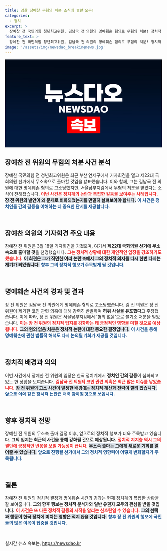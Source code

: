 ```yaml
---
title: 검찰 장예찬 무혐의 처분 소식에 놀란 모두!
categories:
  - 정치
excerpt: >
  장예찬 전 국민의힘 청년최고위원, 김남국 전 의원의 명예훼손 혐의로 무혐의 처분! 정치적 갈등과 진실 공방의 이면에서 그는 무소속 출마를 선언하며 새로운 전환점을 맞이했다. 클릭해서 그 이야기를 들어보세요!
feature_text: >
  장예찬 전 국민의힘 청년최고위원, 김남국 전 의원의 명예훼손 혐의로 무혐의 처분! 정치적 갈등과 진실 공방의 이면에서 그는 무소속 출마를 선언하며 새로운 전환점을 맞이했다. 클릭해서 그 이야기를 들어보세요!
image: '/assets/img/newsdao_breakingnews.jpg'
---
```


<p><img src="/assets/img/newsdao_breakingnews.jpg" alt="koreaapp 속보" /></p>

<h2 data-ke-size="size26">장예찬 전 위원의 무혐의 처분 사건 분석</h2>

<p data-ke-size="size16">장예찬 국민의힘 전 청년최고위원은 최근 부산 연제구에서 기자회견을 열고 제22대 국회의원 선거에서 무소속으로 출마할 것임을 발표했습니다. 이와 함께, 그는 김남국 전 의원에 대한 명예훼손 혐의로 고소당했지만, 서울남부지검에서 무혐의 처분을 받았다는 소식이 전해졌습니다. <b><span style="color: #ee2323;">이번 사건은 정치계의 논란과 복잡한 갈등을 보여주는 사례입니다.</span></b> <b><span style="background-color: #21538527;">장 전 위원의 발언이 왜 문제로 비화되었는지를 면밀히 살펴보아야 합니다.</span></b> <b><span style="color: #1a5490;">이 사건은 정치인들 간의 갈등을 이해하는 데 중요한 단서를 제공합니다.</span></b></p>

<p data-ke-size="size16">&nbsp;</p>

<h2 data-ke-size="size26">장예찬 의원의 기자회견 주요 내용</h2>

<p data-ke-size="size16">장예찬 전 위원은 3월 18일 기자회견을 가졌으며, 여기서 <b>제22대 국회의원 선거에 무소속으로 출마할 것</b>을 천명했습니다. <b><span style="color: #ee2323;">그는 정치적 상황에 대한 개인적인 입장을 강조하기도 했습니다.</span></b> <b><span style="background-color: #21538527;">이 회견은 그가 직면한 여러 논란 속에서 그의 정치적 의지를 다시 한번 다지는 계기가 되었습니다.</span></b> <b><span style="color: #1a5490;">향후 그의 정치적 행보가 주목받게 될 것입니다.</span></b></p>

<p data-ke-size="size16">&nbsp;</p>

<h2 data-ke-size="size26">명예훼손 사건의 경과 및 결과</h2>

<p data-ke-size="size16">장 전 위원은 김남국 전 의원에게 명예훼손 혐의로 고소당했습니다. 김 전 의원은 장 전 위원이 제기한 코인 관련 의혹에 대해 강력히 반발하며 <b>허위 사실을 유포했다</b>고 주장했습니다. 이에 따라, 장 전 위원은 서울남부지검에서 '혐의 없음'으로 불기소 처분을 받았습니다. <b><span style="color: #ee2323;">이는 장 전 위원의 정치적 입지를 강화하는 데 긍정적인 영향을 미칠 것으로 예상됩니다.</span></b> <b><span style="background-color: #21538527;">그의 혐의 없음 처분은 정치적 논란에 대한 중요한 결정입니다.</span></b> <b><span style="color: #1a5490;">이 사건을 통해 명예훼손에 관한 법률적 해석도 다시 논의될 기회가 제공될 것입니다.</span></b></p>

<p data-ke-size="size16">&nbsp;</p>

<h2 data-ke-size="size26">정치적 배경과 의의</h2>

<p data-ke-size="size16">이번 사건에서 장예찬 전 위원의 입장은 한국 정치계에서 <b>정치인 간의 갈등</b>이 심화되고 있는 현 상황을 보여줍니다. <b><span style="color: #ee2323;">김남국 전 의원의 코인 관련 의혹은 최근 많은 이슈를 낳았습니다.</span></b> <b><span style="background-color: #21538527;">장 전 위원의 고소 사건이 발생한 배경에는 정치적 계산과 전략이 깔려 있습니다.</span></b> <b><span style="color: #1a5490;">앞으로 이와 같은 정치적 논란은 더욱 잦아질 것으로 보입니다.</span></b></p>

<p data-ke-size="size16">&nbsp;</p>

<h2 data-ke-size="size26">향후 정치적 전망</h2>

<p data-ke-size="size16">장예찬 전 위원의 무소속 출마 결정 이후, 앞으로의 정치적 행보가 더욱 주목받고 있습니다. <b>그의 입지는 최근의 사건을 통해 강화될 것으로 예상됩니다.</b> <b><span style="color: #ee2323;">정치적 지지층 역시 그의 결단에 긍정적인 반응을 보일 가능성이 큽니다.</span></b> <b><span style="background-color: #21538527;">무소속 출마는 그에게 새로운 기회를 열어줄 수 있습니다.</span></b> <b><span style="color: #1a5490;">앞으로 진행될 선거에서 그의 정치적 영향력이 어떻게 변화할지가 주목됩니다.</span></b></p>

<p data-ke-size="size16">&nbsp;</p>

<h2 data-ke-size="size26">결론</h2>

<p data-ke-size="size16">장예찬 전 위원의 정치적 결정과 명예훼손 사건의 경과는 현재 정치계의 복잡한 상황을 잘 보여줍니다. <b>그의 향후 행보는 정치적 분석가와 일반 유권자 모두의 관심을 받을 것입니다.</b> <b><span style="color: #ee2323;">이 사건은 또 다른 정치적 갈등의 시작을 알리는 신호탄일 수 있습니다.</span></b> <b><span style="background-color: #21538527;">그의 선택과 행동이 한국 정치에 미치는 영향은 적지 않을 것입니다.</span></b> <b><span style="color: #1a5490;">향후 장 전 위원의 행보에 국민들의 많은 이목이 집중될 것입니다.</span></b></p>

<p data-ke-size="size16">&nbsp;</p>
실시간 뉴스 속보는, <a href="https://newsdao.kr" rel="dofollow">https://newsdao.kr</a>


